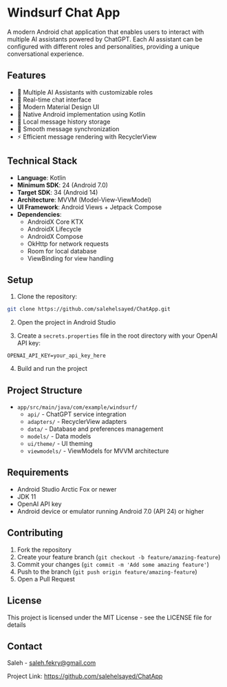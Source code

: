# Windsurf Chat App

A modern Android chat application that enables users to interact with multiple AI assistants powered by ChatGPT. Each AI assistant can be configured with different roles and personalities, providing a unique conversational experience.

## Features

- 🤖 Multiple AI Assistants with customizable roles
- 💬 Real-time chat interface
- 🎨 Modern Material Design UI
- 📱 Native Android implementation using Kotlin
- 💾 Local message history storage
- 🔄 Smooth message synchronization
- ⚡ Efficient message rendering with RecyclerView

## Technical Stack

- **Language**: Kotlin
- **Minimum SDK**: 24 (Android 7.0)
- **Target SDK**: 34 (Android 14)
- **Architecture**: MVVM (Model-View-ViewModel)
- **UI Framework**: Android Views + Jetpack Compose
- **Dependencies**:
  - AndroidX Core KTX
  - AndroidX Lifecycle
  - AndroidX Compose
  - OkHttp for network requests
  - Room for local database
  - ViewBinding for view handling

## Setup

1. Clone the repository:
```bash
git clone https://github.com/salehelsayed/ChatApp.git
```

2. Open the project in Android Studio

3. Create a `secrets.properties` file in the root directory with your OpenAI API key:
```properties
OPENAI_API_KEY=your_api_key_here
```

4. Build and run the project

## Project Structure

- `app/src/main/java/com/example/windsurf/`
  - `api/` - ChatGPT service integration
  - `adapters/` - RecyclerView adapters
  - `data/` - Database and preferences management
  - `models/` - Data models
  - `ui/theme/` - UI theming
  - `viewmodels/` - ViewModels for MVVM architecture

## Requirements

- Android Studio Arctic Fox or newer
- JDK 11
- OpenAI API key
- Android device or emulator running Android 7.0 (API 24) or higher

## Contributing

1. Fork the repository
2. Create your feature branch (`git checkout -b feature/amazing-feature`)
3. Commit your changes (`git commit -m 'Add some amazing feature'`)
4. Push to the branch (`git push origin feature/amazing-feature`)
5. Open a Pull Request

## License

This project is licensed under the MIT License - see the LICENSE file for details

## Contact

Saleh - saleh.fekry@gmail.com

Project Link: https://github.com/salehelsayed/ChatApp
